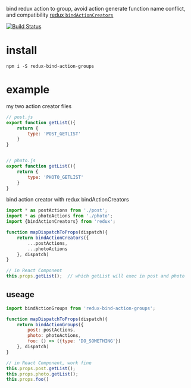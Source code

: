 bind redux action to group, avoid action generate function name conflict, and compatibility [redux `bindActionCreators`](https://github.com/reactjs/redux/blob/master/src/bindActionCreators.js)


[![Build Status](https://travis-ci.org/eyasliu/redux-bind-action-groups.svg?branch=master)](https://travis-ci.org/eyasliu/redux-bind-action-groups)


# install 

```shell
npm i -S redux-bind-action-groups
```

# example

my two action creator files

```js
// post.js
export function getList(){
    return {
        type: 'POST_GETLIST'
    }
}


// photo.js
export function getList(){
    return {
        type: 'PHOTO_GETLIST'
    }
}
```

bind action creator with redux bindActionCreators

```js
import * as postActions from './post';
import * as photoActions from './photo';
import {bindActionCreators} from 'redux';

function mapDispatchToProps(dispatch){
    return bindActionCreators({
        ...postActions,
        ...photoActions
    }, dispatch)
}

// in React Component
this.props.getList();  // which getList will exec in post and photo
```

## useage

```js
import bindActionGroups from 'redux-bind-action-groups';

function mapDispatchToProps(dispatch){
    return bindActionGroups({
        post: postActions,
        photo: photoActions,
        foo: () => ({type: 'DO_SOMETHING'})
    }, dispatch)
}

// in React Component, work fine
this.props.post.getList();
this.props.photo.getList();
this.props.foo()
```
